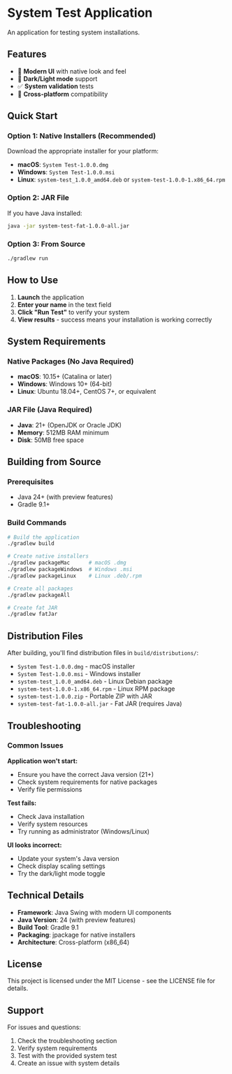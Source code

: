 # System Test Application

An application for testing system installations.

## Features

- 🎨 **Modern UI** with native look and feel
- 🌙 **Dark/Light mode** support
- ✅ **System validation** tests
- 🚀 **Cross-platform** compatibility

## Quick Start

### Option 1: Native Installers (Recommended)
Download the appropriate installer for your platform:

- **macOS**: `System Test-1.0.0.dmg`
- **Windows**: `System Test-1.0.0.msi`
- **Linux**: `system-test_1.0.0_amd64.deb` or `system-test-1.0.0-1.x86_64.rpm`

### Option 2: JAR File
If you have Java installed:
```bash
java -jar system-test-fat-1.0.0-all.jar
```

### Option 3: From Source
```bash
./gradlew run
```

## How to Use

1. **Launch** the application
2. **Enter your name** in the text field
3. **Click "Run Test"** to verify your system
4. **View results** - success means your installation is working correctly

## System Requirements

### Native Packages (No Java Required)
- **macOS**: 10.15+ (Catalina or later)
- **Windows**: Windows 10+ (64-bit)
- **Linux**: Ubuntu 18.04+, CentOS 7+, or equivalent

### JAR File (Java Required)
- **Java**: 21+ (OpenJDK or Oracle JDK)
- **Memory**: 512MB RAM minimum
- **Disk**: 50MB free space

## Building from Source

### Prerequisites
- Java 24+ (with preview features)
- Gradle 9.1+

### Build Commands
```bash
# Build the application
./gradlew build

# Create native installers
./gradlew packageMac      # macOS .dmg
./gradlew packageWindows  # Windows .msi
./gradlew packageLinux    # Linux .deb/.rpm

# Create all packages
./gradlew packageAll

# Create fat JAR
./gradlew fatJar
```

## Distribution Files

After building, you'll find distribution files in `build/distributions/`:

- `System Test-1.0.0.dmg` - macOS installer
- `System Test-1.0.0.msi` - Windows installer
- `system-test_1.0.0_amd64.deb` - Linux Debian package
- `system-test-1.0.0-1.x86_64.rpm` - Linux RPM package
- `system-test-1.0.0.zip` - Portable ZIP with JAR
- `system-test-fat-1.0.0-all.jar` - Fat JAR (requires Java)

## Troubleshooting

### Common Issues

**Application won't start:**
- Ensure you have the correct Java version (21+)
- Check system requirements for native packages
- Verify file permissions

**Test fails:**
- Check Java installation
- Verify system resources
- Try running as administrator (Windows/Linux)

**UI looks incorrect:**
- Update your system's Java version
- Check display scaling settings
- Try the dark/light mode toggle

## Technical Details

- **Framework**: Java Swing with modern UI components
- **Java Version**: 24 (with preview features)
- **Build Tool**: Gradle 9.1
- **Packaging**: jpackage for native installers
- **Architecture**: Cross-platform (x86_64)

## License

This project is licensed under the MIT License - see the LICENSE file for details.

## Support

For issues and questions:
1. Check the troubleshooting section
2. Verify system requirements
3. Test with the provided system test
4. Create an issue with system details

